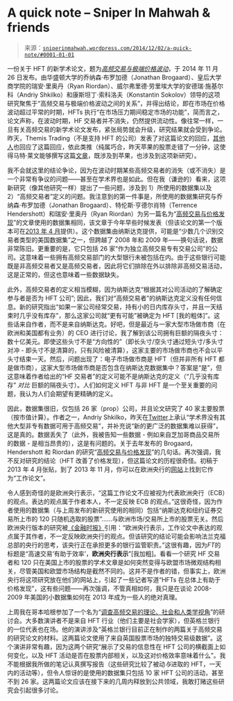 <!--yml

category: 未分类

date: 2024-05-18 14:17:46

-->

# A quick note – Sniper In Mahwah & friends

> 来源：[`sniperinmahwah.wordpress.com/2014/12/02/a-quick-note/#0001-01-01`](https://sniperinmahwah.wordpress.com/2014/12/02/a-quick-note/#0001-01-01)

一份关于 HFT 的新学术论文，题为[*高频交易与极端价格波动*](http://papers.ssrn.com/sol3/papers.cfm?abstract_id=2531122)，于 2014 年 11 月 26 日发布。由华盛顿大学的乔纳森·布罗加德（Jonathan Brogaard）、皇后大学商学院的瑞安·里奥丹（Ryan Riordan）、威尔弗里德·劳里埃大学的安德瑞·施基尔科（Andriy Shkilko）和康斯坦丁·索科洛夫（Konstantin Sokolov）领导的这项研究聚焦于“高频交易与极端价格波动之间的关系”，并得出结论，即在市场在价格波动超过平常的时期，HFTs 执行“在市场压力期间稳定市场的功能”，简而言之，论文声称，在波动时期，HF 交易者并不消失，仍然提供流动性。像往常一样，一旦有关高频交易的新学术论文发布，紧张局势就会升级，研究结果就会受到争论。昨天，Themis Trading（不是支持 HFT 的公司）发表了对这篇论文的回应，[其他人](https://twitter.com/RemcoLenterman)也回应了这篇回应，依此类推（纯属巧合，昨天苹果的股票走错了一分钟，这使得马特·莱文能够撰写这篇[文章](http://www.bloombergview.com/articles/2014-12-01/apple-had-a-rough-morning)，既涉及到苹果，也涉及到这项新研究）。

我不会就这里的结论争论，因为在波动时期某些高频交易者的消失（或不消失）是一个非常有争议的问题——甚至在学术界也是如此。但在我（谦逊的）看来，这项新研究（像其他研究一样）提出了一些问题，涉及到 1）所使用的数据集以及 2）“高频交易者”定义的问题。我注意到的第一件事是，所使用的数据集研究与乔纳森·布罗加德（Jonathan Brogaard）、特伦斯·亨德尔肖特（Terrence Hendershott）和瑞安·里奥丹（Ryan Riordan）为另一篇名为“[高频交易与价格发现](http://faculty.haas.berkeley.edu/hender/HFT-PD.pdf)”的文章使用的数据集相同，该文章于今年早些时候发表（但该论文的第一个版本可在[2013 年 4 月](http://papers.ssrn.com/sol3/papers.cfm?abstract_id=1928510)提供）。这个数据集由纳斯达克提供，可能是“少数几个识别交易者类型的美国数据集”之一，但跨越了 2008 年和 2009 年——换句话说，数据非常陈旧。更重要的是，它只包括 26 家“作为独立高频交易专有交易公司”的公司。这意味着一些拥有高频交易部门的大型银行未被包括在内。由于这些银行可能既是非高频交易者又是高频交易者，因此将它们排除在外以排除非高频交易活动，这是正常的，但这也意味着一些数据缺失。

此外，高频交易者的定义相当模糊，因为纳斯达克“根据其对公司活动的了解确定参与者是否为 HFT 公司”; 因此，我们对“高频交易者”的纳斯达克定义没有任何信息。新的研究指出“如果一家公司经常交易，持有小的日内库存头寸，并且一天结束时几乎没有库存”，那么这家公司就“更有可能”被确定为 HFT [我的粗体]”。这些话来自作者，而不是来自纳斯达克。好吧，但是最近与一家大型市场做市商（在欧洲和美国都有业务）的 CEO 进行讨论，我了解到该公司拥有巨额的隔夜头寸：数十亿美元。即使这些头寸不是“方向性的”（即长头寸/空头寸通过短头寸/多头寸对冲 - 即头寸不是清算的，只有风险被清算），这家主要的市场做市商也不会以平头寸结束一天。然后，问题出现了：电子市场做市商是 HFT（但并非所有 HFT 都是做市商），这家大型市场做市商是否包含在纳斯达克数据集中？答案是“是”，但这意味着作者给出的“HF 交易者”的定义可能不是纳斯达克的定义（“几乎没有库存” *对比* 巨额的隔夜头寸）。人们如何定义 HFT 与非 HFT 是一个至关重要的问题，我认为人们会期望有更精确的定义。

因此，数据集很旧，仅包括 26 家（prop）公司，并且论文研究了 40 家主要股票（按市值计算）。作者之一，Andriy Shkilko，昨天在[Twitter](https://twitter.com/AndriyShkilko/with_replies)上承认“学术界没有其他大型非专有数据可用于高频交易”，并补充说“新的更广泛的数据集难以获得”，这是真的。数据丢失了（此外，我被告知一些数据 - 例如来自芝加哥商品交易所的数据 - 是相当昂贵的），这是有问题的。关于去年发布的 Brogaard，Hendershott 和 Riordan 的研究“[高频交易与价格发现](http://faculty.haas.berkeley.edu/hender/HFT-PD.pdf)”的几句话。再次强调，我不反对研究的结论（HFT 改善了价格发现），但这篇论文的历程很奇怪。初稿于 2013 年 4 月张贴，到了 2013 年 11 月，你可以在欧洲央行的[网站](http://www.ecb.europa.eu/pub/pdf/scpwps/ecbwp1602.pdf)上找到它作为“工作论文”。

令人感到奇怪的是欧洲央行表示，“这篇工作论文不应被视为代表欧洲央行（ECB）的观点。表达的观点属于作者本人，不一定反映 ECB 的观点。”这很奇怪，因为作者使用的数据集（与上周发布的新研究使用的相同）包括“纳斯达克和纽约证券交易所上市的 120 只随机选取的股票”……与欧洲市场/交易所上市的股票无关。然后欧洲央行版本的研究被[《金融时报》](http://www.ft.com/intl/cms/s/0/82f5d7fe-4554-11e3-b98b-00144feabdc0.html#axzz3KlFgVIa1)引用：“欧洲央行表示，工作论文中表达的观点属于其作者，不一定反映欧洲央行的观点。但该研究的结论可能会影响法兰克福总部的央行的思考，该央行正在承担更多的银行监管职责。”这很有趣，因为*FT*的标题是“高速交易‘有助于效率’，**欧洲央行表示**”[我加粗]。看看一个研究 HF 交易者和 120 只在美国上市的股票的学术文章是如何突然变得与欧盟市场微观结构相关，尽管美国和欧盟市场结构是截然不同的。这并不是作者的错，但事实上，欧洲央行将这项研究放在他们的网站上，引起了一些记者写道“HFTs 在总体上有助于价格发现”，这有些问题——再次强调，不管真相如何，我只是在谈论 2008-2009 年美国的小数据集如何在 2013 年成为一些人的绝对真理。

上周我在哥本哈根参加了一个名为“[调查高频交易的理论、社会和人类学视角](http://info.cbs.dk/crowds/workshop_series_investigating_high_frequency_trading)”的研讨会。大多数演讲者不是来自 HFT 行业（他们主要是社会学家），但英格兰银行的一位代表也在场。他的演讲涉及“英格兰银行目前正在制作的两篇关于高频交易的研究论文的材料。这两篇论文使用了来自英国股票市场的独特交易级数据”。这个演讲非常有趣，因为这两个研究“展示了交易的信息性在 HFT 公司的横截面上如何变化，以及 HFT 活动是否在股票内部相关，以及这对价格效率意味着什么”。我不能根据我所做的笔记认真撰写报告（这些研究比较了被动*与*进取的 HFT，一天内的活动等），但令人惊讶的是使用的数据集只包括 10 家 HFT 公司的活动，甚至不到 26 家。这两篇论文应该在接下来的几周内释放到公共领域，我敢打赌这些研究会引起很多讨论。
